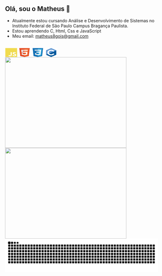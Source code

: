 ## Olá, sou o Matheus 👋
 

- Atualmente estou cursando Análise e Desenvolvimento de Sistemas no Instituto Federal de São Paulo Campus Bragança Paulista.
- Estou aprendendo C, Html, Css e JavaScript
- Meu email: matheus8gois@gmail.com

<div style="display: inline_block"><br>
  <img align="center" alt="Matheus-Js" height="30" width="40" src="https://raw.githubusercontent.com/devicons/devicon/master/icons/javascript/javascript-plain.svg">
  <img align="center" alt="Matheus-HTML" height="30" width="40" src="https://raw.githubusercontent.com/devicons/devicon/master/icons/html5/html5-original.svg">
  <img align="center" alt="Matheus-CSS" height="30" width="40" src="https://raw.githubusercontent.com/devicons/devicon/master/icons/css3/css3-original.svg">
   <img align="center" alt="Matheus-C" height="30" width="40" src="https://raw.githubusercontent.com/devicons/devicon/master/icons/c/c-original.svg">

</div>

<div>
<a href="https://github.com/matheusgoissouza">
<img align="center" height="300" width="400" src="https://github-readme-stats.alexxxdev.vercel.app/api/top-langs/?username=matheusgoissouza&border_radius=30&layout=compact&hide_border=true&theme=radical"/>
<img align="center" height="300" width="400" src="https://github-readme-stats.vercel.app/api?username=matheusgoissouza&hide_border=true&theme=radical&rank_icon=github"/>
</a>
</div>


<div>
<picture>
  <source media="(prefers-color-scheme: dark)" srcset="https://raw.githubusercontent.com/matheusgoissouza/matheusgoissouza/output/github-contribution-grid-snake-dark.svg">
  <img alt="github contribution grid snake animation" src="https://raw.githubusercontent.com/matheusgoissouza/matheusgoissouza/output/github-contribution-grid-snake.svg">
</picture>
</div>
